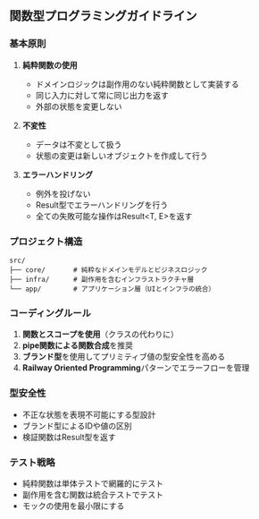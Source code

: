## 関数型プログラミングガイドライン

### 基本原則

1. **純粋関数の使用**
   - ドメインロジックは副作用のない純粋関数として実装する
   - 同じ入力に対して常に同じ出力を返す
   - 外部の状態を変更しない

2. **不変性**
   - データは不変として扱う
   - 状態の変更は新しいオブジェクトを作成して行う

3. **エラーハンドリング**
   - 例外を投げない
   - Result型でエラーハンドリングを行う
   - 全ての失敗可能な操作はResult<T, E>を返す

### プロジェクト構造

```
src/
├── core/       # 純粋なドメインモデルとビジネスロジック
├── infra/      # 副作用を含むインフラストラクチャ層
└── app/        # アプリケーション層（UIとインフラの統合）
```

### コーディングルール

1. **関数とスコープを使用**（クラスの代わりに）
2. **pipe関数による関数合成**を推奨
3. **ブランド型**を使用してプリミティブ値の型安全性を高める
4. **Railway Oriented Programming**パターンでエラーフローを管理

### 型安全性

- 不正な状態を表現不可能にする型設計
- ブランド型によるIDや値の区別
- 検証関数はResult型を返す

### テスト戦略

- 純粋関数は単体テストで網羅的にテスト
- 副作用を含む関数は統合テストでテスト
- モックの使用を最小限にする